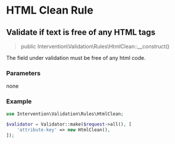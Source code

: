# HTML Clean Rule
## Validate if text is free of any HTML tags

> public Intervention\Validation\Rules\HtmlClean::__construct()

The field under validation must be free of any html code.

### Parameters

none

### Example

```php
use Intervention\Validation\Rules\HtmlClean;

$validator = Validator::make($request->all(), [
    'attribute-key' => new HtmlClean(),
]);
```


